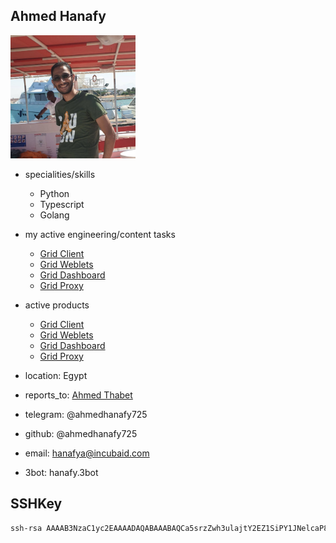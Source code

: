 ## Ahmed Hanafy

<img src="img/ahmed_hanafy.jpg" alt="img" width=200px />

- specialities/skills

  - Python
  - Typescript
  - Golang

- my active engineering/content tasks

  - [Grid Client](https://github.com/orgs/threefoldtech/projects/172/views/11)
  - [Grid Weblets](https://github.com/orgs/threefoldtech/projects/172/views/6)
  - [Grid Dashboard](https://github.com/orgs/threefoldtech/projects/172/views/7)
  - [Grid Proxy](https://github.com/orgs/threefoldtech/projects/172/views/12)

- active products
  - [Grid Client](https://github.com/threefoldtech/grid3_client_ts)
  - [Grid Weblets](https://github.com/threefoldtech/grid_weblets)
  - [Grid Dashboard](https://github.com/threefoldtech/tfgrid_dashboard)
  - [Grid Proxy](https://github.com/threefoldtech/tfgridclient_proxy)
- location: Egypt
- reports_to: [Ahmed Thabet](ahmed_thabet.md)

- telegram: @ahmedhanafy725
- github: @ahmedhanafy725
- email: hanafya@incubaid.com
- 3bot: hanafy.3bot

## SSHKey

```bash
ssh-rsa AAAAB3NzaC1yc2EAAAADAQABAAABAQCa5srzZwh3ulajtY2EZ1SiPY1JNelcaP8O/FZqrnJi6OxAPijl0KzoNrzgemqxhAS/eIglBYbgQuw/Po15MtdMgXmfrtNgrZjQQtLxGFz5KmUbzawPGI7iRkN40LEo0y0hcGLV1G+YiNO+3YU7K5I+gos+04OUJe4HYjcp92nAEviqxa40po2f67KgP5xrZxaOpELZA/hIf1wCzCyTsdvu3k+hw1QlSTIso6WTcUw7LLssvxAs7JZ31kgx+L740xQJWsiVv/go3td0GuETfRSbfjBtOD/wIEHG5UtazOrR+8ukotqQ/ERWuyx1abaEKwro3fLunmjhfgDbnJYy7As1 ahmed@ahmed-Inspiron-3576
```
